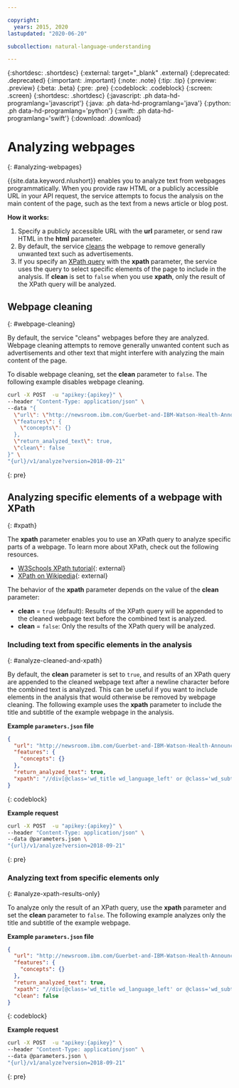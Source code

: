 ```yaml
---

copyright:
  years: 2015, 2020
lastupdated: "2020-06-20"

subcollection: natural-language-understanding

---
```


{:shortdesc: .shortdesc}
{:external: target="_blank" .external}
{:deprecated: .deprecated}
{:important: .important}
{:note: .note}
{:tip: .tip}
{:preview: .preview}
{:beta: .beta}
{:pre: .pre}
{:codeblock: .codeblock}
{:screen: .screen}
{:shortdesc: .shortdesc}
{:javascript: .ph data-hd-programlang='javascript'}
{:java: .ph data-hd-programlang='java'}
{:python: .ph data-hd-programlang='python'}
{:swift: .ph data-hd-programlang='swift'}
{:download: .download}


# Analyzing webpages
{: #analyzing-webpages}

{{site.data.keyword.nlushort}} enables you to analyze text from webpages programmatically. When you provide raw HTML or a publicly accessible URL in your API request, the service attempts to focus the analysis on the main content of the page, such as the text from a news article or blog post.

**How it works:**

1. Specify a publicly accessible URL with the **url** parameter, or send raw HTML in the **html** parameter.
2. By default, the service [cleans](#webpage-cleaning) the webpage to remove generally unwanted text such as advertisements.
3. If you specify an [XPath query](#xpath) with the **xpath** parameter, the service uses the query to select specific elements of the page to include in the analysis. If **clean** is set to `false` when you use **xpath**, only the result of the XPath query will be analyzed.

## Webpage cleaning
{: #webpage-cleaning}

By default, the service "cleans" webpages before they are analyzed. Webpage cleaning attempts to remove generally unwanted content such as advertisements and other text that might interfere with analyzing the main content of the page.

To disable webpage cleaning, set the **clean** parameter to `false`. The following example disables webpage cleaning.

```sh
curl -X POST  -u "apikey:{apikey}" \
--header "Content-Type: application/json" \
--data "{
  \"url\": \"http://newsroom.ibm.com/Guerbet-and-IBM-Watson-Health-Announce-Strategic-Partnership-for-Artificial-Intelligence-in-Medical-Imaging-Liver\",
  \"features\": {
    \"concepts\": {}
  },
  \"return_analyzed_text\": true,
  \"clean\": false
}" \
"{url}/v1/analyze?version=2018-09-21"
```
{: pre}

## Analyzing specific elements of a webpage with XPath
{: #xpath}

The **xpath** parameter enables you to use an XPath query to analyze specific parts of a webpage. To learn more about XPath, check out the following resources.

- [W3Schools XPath tutorial](https://www.w3schools.com/xml/xpath_intro.asp){: external}
- [XPath on Wikipedia](https://wikipedia.org/wiki/XPath){: external}

The behavior of the **xpath** parameter depends on the value of the **clean** parameter:

- **clean** = `true` (default): Results of the XPath query will be appended to the cleaned webpage text before the combined text is analyzed.
- **clean** = `false`: Only the results of the XPath query will be analyzed.

### Including text from specific elements in the analysis
{: #analyze-cleaned-and-xpath}

By default, the **clean** parameter is set to `true`, and results of an XPath query are appended to the cleaned webpage text after a newline character before the combined text is analyzed. This can be useful if you want to include elements in the analysis that would otherwise be removed by webpage cleaning. The following example uses the **xpath** parameter to include the title and subtitle of the example webpage in the analysis.

**Example `parameters.json` file**

```json
{
  "url": "http://newsroom.ibm.com/Guerbet-and-IBM-Watson-Health-Announce-Strategic-Partnership-for-Artificial-Intelligence-in-Medical-Imaging-Liver",
  "features": {
    "concepts": {}
  },
  "return_analyzed_text": true,
  "xpath": "//div[@class='wd_title wd_language_left' or @class='wd_subtitle wd_language_left']"
}
```
{: codeblock}

**Example request**

```sh
curl -X POST  -u "apikey:{apikey}" \
--header "Content-Type: application/json" \
--data @parameters.json \
"{url}/v1/analyze?version=2018-09-21"
```
{: pre}

### Analyzing text from specific elements only
{: #analyze-xpath-results-only}

To analyze only the result of an XPath query, use the **xpath** parameter and set the **clean** parameter to `false`. The following example analyzes only the title and subtitle of the example webpage.

**Example `parameters.json` file**

```json
{
  "url": "http://newsroom.ibm.com/Guerbet-and-IBM-Watson-Health-Announce-Strategic-Partnership-for-Artificial-Intelligence-in-Medical-Imaging-Liver",
  "features": {
    "concepts": {}
  },
  "return_analyzed_text": true,
  "xpath": "//div[@class='wd_title wd_language_left' or @class='wd_subtitle wd_language_left']",
  "clean": false
}
```
{: codeblock}

**Example request**

```sh
curl -X POST  -u "apikey:{apikey}" \
--header "Content-Type: application/json" \
--data @parameters.json \
"{url}/v1/analyze?version=2018-09-21"
 ```
{: pre}
